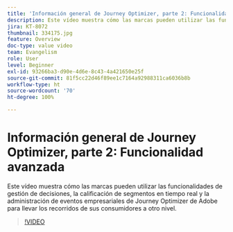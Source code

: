 ```yaml
---
title: 'Información general de Journey Optimizer, parte 2: Funcionalidad avanzada'
description: Este vídeo muestra cómo las marcas pueden utilizar las funcionalidades de gestión de decisiones, la calificación de segmentos en tiempo real y la administración de eventos empresariales de Journey Optimizer de Adobe para llevar los recorridos de sus consumidores a otro nivel.
jira: KT-8072
thumbnail: 334175.jpg
feature: Overview
doc-type: value video
team: Evangelism
role: User
level: Beginner
exl-id: 93266ba3-d90e-4d6e-8c43-4a421650e25f
source-git-commit: 81f5cc22d46f89ee1c7164a92988311ca6036b8b
workflow-type: ht
source-wordcount: '70'
ht-degree: 100%

---
```


# Información general de Journey Optimizer, parte 2: Funcionalidad avanzada

Este vídeo muestra cómo las marcas pueden utilizar las funcionalidades de gestión de decisiones, la calificación de segmentos en tiempo real y la administración de eventos empresariales de Journey Optimizer de Adobe para llevar los recorridos de sus consumidores a otro nivel.

>[!VIDEO](https://video.tv.adobe.com/v/334175?quality=12&learn=on)
